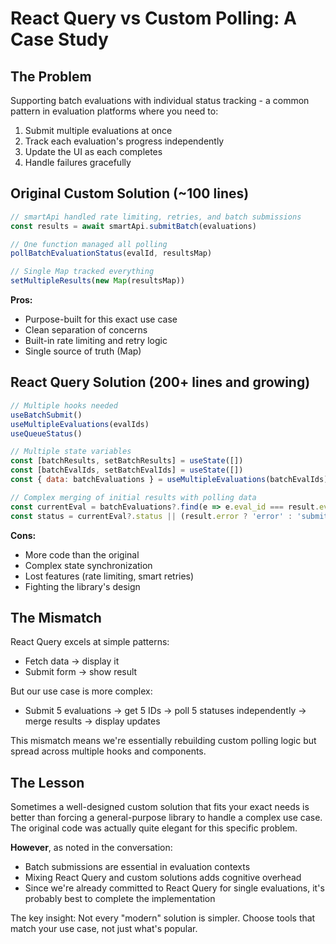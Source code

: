 # React Query vs Custom Polling: A Case Study

## The Problem
Supporting batch evaluations with individual status tracking - a common pattern in evaluation platforms where you need to:
1. Submit multiple evaluations at once
2. Track each evaluation's progress independently
3. Update the UI as each completes
4. Handle failures gracefully

## Original Custom Solution (~100 lines)
```javascript
// smartApi handled rate limiting, retries, and batch submissions
const results = await smartApi.submitBatch(evaluations)

// One function managed all polling
pollBatchEvaluationStatus(evalId, resultsMap)

// Single Map tracked everything
setMultipleResults(new Map(resultsMap))
```

**Pros:**
- Purpose-built for this exact use case
- Clean separation of concerns
- Built-in rate limiting and retry logic
- Single source of truth (Map)

## React Query Solution (200+ lines and growing)
```javascript
// Multiple hooks needed
useBatchSubmit()
useMultipleEvaluations(evalIds) 
useQueueStatus()

// Multiple state variables
const [batchResults, setBatchResults] = useState([])
const [batchEvalIds, setBatchEvalIds] = useState([])
const { data: batchEvaluations } = useMultipleEvaluations(batchEvalIds)

// Complex merging of initial results with polling data
const currentEval = batchEvaluations?.find(e => e.eval_id === result.eval_id)
const status = currentEval?.status || (result.error ? 'error' : 'submitted')
```

**Cons:**
- More code than the original
- Complex state synchronization
- Lost features (rate limiting, smart retries)
- Fighting the library's design

## The Mismatch

React Query excels at simple patterns:
- Fetch data → display it
- Submit form → show result

But our use case is more complex:
- Submit 5 evaluations → get 5 IDs → poll 5 statuses independently → merge results → display updates

This mismatch means we're essentially rebuilding custom polling logic but spread across multiple hooks and components.

## The Lesson

Sometimes a well-designed custom solution that fits your exact needs is better than forcing a general-purpose library to handle a complex use case. The original code was actually quite elegant for this specific problem.

**However**, as noted in the conversation:
- Batch submissions are essential in evaluation contexts
- Mixing React Query and custom solutions adds cognitive overhead
- Since we're already committed to React Query for single evaluations, it's probably best to complete the implementation

The key insight: Not every "modern" solution is simpler. Choose tools that match your use case, not just what's popular.